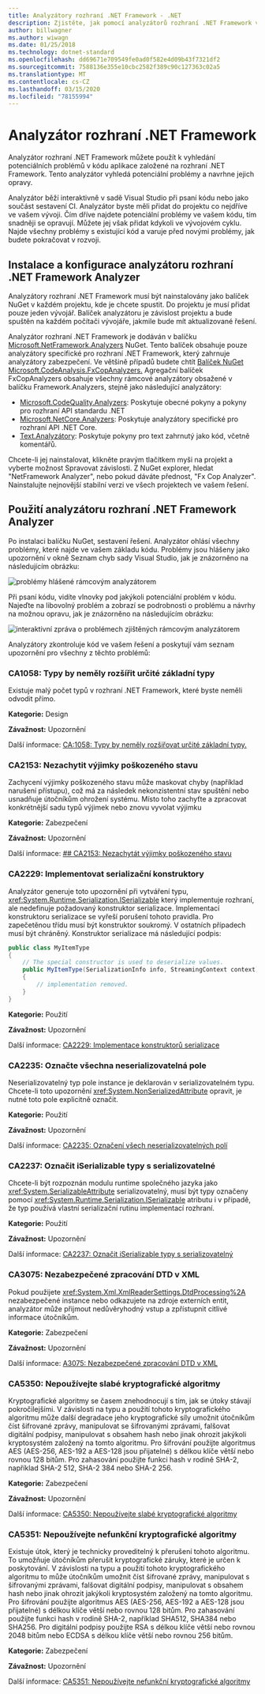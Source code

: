 ```yaml
---
title: Analyzátory rozhraní .NET Framework - .NET
description: Zjistěte, jak pomocí analyzátorů rozhraní .NET Framework v balíčku analyzátorů rozhraní .NET Framework vyhledat a řešit rizika zabezpečení.
author: billwagner
ms.author: wiwagn
ms.date: 01/25/2018
ms.technology: dotnet-standard
ms.openlocfilehash: dd69671e709549fe0ad0f582e4d09b43f7321df2
ms.sourcegitcommit: 7588136e355e10cbc2582f389c90c127363c02a5
ms.translationtype: MT
ms.contentlocale: cs-CZ
ms.lasthandoff: 03/15/2020
ms.locfileid: "78155994"
---
```

# <a name="the-net-framework-analyzer"></a>Analyzátor rozhraní .NET Framework

Analyzátor rozhraní .NET Framework můžete použít k vyhledání potenciálních problémů v kódu aplikace založené na rozhraní .NET Framework. Tento analyzátor vyhledá potenciální problémy a navrhne jejich opravy.

Analyzátor běží interaktivně v sadě Visual Studio při psaní kódu nebo jako součást sestavení CI. Analyzátor byste měli přidat do projektu co nejdříve ve vašem vývoji. Čím dříve najdete potenciální problémy ve vašem kódu, tím snadněji se opravují. Můžete jej však přidat kdykoli ve vývojovém cyklu. Najde všechny problémy s existující kód a varuje před novými problémy, jak budete pokračovat v rozvoji.

## <a name="installing-and-configuring-the-net-framework-analyzer"></a>Instalace a konfigurace analyzátoru rozhraní .NET Framework Analyzer

Analyzátory rozhraní .NET Framework musí být nainstalovány jako balíček NuGet v každém projektu, kde je chcete spustit. Do projektu je musí přidat pouze jeden vývojář. Balíček analyzátoru je závislost projektu a bude spuštěn na každém počítači vývojáře, jakmile bude mít aktualizované řešení.

Analyzátor rozhraní .NET Framework je dodáván v balíčku [Microsoft.NetFramework.Analyzers](https://www.nuget.org/packages/Microsoft.NetFramework.Analyzers/) NuGet. Tento balíček obsahuje pouze analyzátory specifické pro rozhraní .NET Framework, který zahrnuje analyzátory zabezpečení. Ve většině případů budete chtít [Balíček NuGet Microsoft.CodeAnalysis.FxCopAnalyzers.](https://www.nuget.org/packages/Microsoft.CodeAnalysis.FxCopAnalyzers)
Agregační balíček FxCopAnalyzers obsahuje všechny rámcové analyzátory obsažené v balíčku Framework.Analyzers, stejně jako následující analyzátory:

- [Microsoft.CodeQuality.Analyzers](https://www.nuget.org/packages/Microsoft.CodeQuality.Analyzers): Poskytuje obecné pokyny a pokyny pro rozhraní API standardu .NET
- [Microsoft.NetCore.Analyzers](https://www.nuget.org/packages/Microsoft.NetCore.Analyzers): Poskytuje analyzátory specifické pro rozhraní API .NET Core.
- [Text.Analyzátory](https://www.nuget.org/packages/Text.Analyzers): Poskytuje pokyny pro text zahrnutý jako kód, včetně komentářů.

Chcete-li jej nainstalovat, klikněte pravým tlačítkem myši na projekt a vyberte možnost Spravovat závislosti.
Z NuGet explorer, hledat "NetFramework Analyzer", nebo pokud dáváte přednost, "Fx Cop Analyzer". Nainstalujte nejnovější stabilní verzi ve všech projektech ve vašem řešení.

## <a name="using-the-net-framework-analyzer"></a>Použití analyzátoru rozhraní .NET Framework Analyzer

Po instalaci balíčku NuGet, sestavení řešení. Analyzátor ohlásí všechny problémy, které najde ve vašem základu kódu. Problémy jsou hlášeny jako upozornění v okně Seznam chyb sady Visual Studio, jak je znázorněno na následujícím obrázku:

![problémy hlášené rámcovým analyzátorem](./media/framework-analyzers-2.png)

Při psaní kódu, vidíte vlnovky pod jakýkoli potenciální problém v kódu.
Najeďte na libovolný problém a zobrazí se podrobnosti o problému a návrhy na možnou opravu, jak je znázorněno na následujícím obrázku:

![interaktivní zpráva o problémech zjištěných rámcovým analyzátorem](./media/framework-analyzers-1.png)

Analyzátory zkontroluje kód ve vašem řešení a poskytují vám seznam upozornění pro všechny z těchto problémů:

### <a name="ca1058-types-should-not-extend-certain-base-types"></a>CA1058: Typy by neměly rozšířit určité základní typy

Existuje malý počet typů v rozhraní .NET Framework, které byste neměli odvodit přímo.

**Kategorie:** Design

**Závažnost:** Upozornění

Další informace: [CA:1058: Typy by neměly rozšiřovat určité základní typy.](/visualstudio/code-quality/ca1058-types-should-not-extend-certain-base-types)

### <a name="ca2153-do-not-catch-corrupted-state-exceptions"></a>CA2153: Nezachytit výjimky poškozeného stavu

Zachycení výjimky poškozeného stavu může maskovat chyby (například narušení přístupu), což má za následek nekonzistentní stav spuštění nebo usnadňuje útočníkům ohrožení systému. Místo toho zachyťte a zpracovat konkrétnější sadu typů výjimek nebo znovu vyvolat výjimku

**Kategorie:** Zabezpečení

**Závažnost:** Upozornění

Další informace: [## CA2153: Nezachytát výjimky poškozeného stavu](/visualstudio/code-quality/ca2153-avoid-handling-corrupted-state-exceptions)

### <a name="ca2229-implement-serialization-constructors"></a>CA2229: Implementovat serializační konstruktory

Analyzátor generuje toto upozornění při vytváření typu, <xref:System.Runtime.Serialization.ISerializable> který implementuje rozhraní, ale nedefinuje požadovaný konstruktor serializace. Implementací konstruktoru serializace se vyřeší porušení tohoto pravidla. Pro zapečetěnou třídu musí být konstruktor soukromý. V ostatních případech musí být chráněný. Konstruktor serializace má následující podpis:

```csharp
public class MyItemType
{
    // The special constructor is used to deserialize values.
    public MyItemType(SerializationInfo info, StreamingContext context)
    {
        // implementation removed.
    }
}
```

**Kategorie:** Použití

**Závažnost:** Upozornění

Další informace: [CA2229: Implementace konstruktorů serializace](/visualstudio/code-quality/ca2229-implement-serialization-constructors)

### <a name="ca2235-mark-all-non-serializable-fields"></a>CA2235: Označte všechna neserializovatelná pole

Neserializovatelný typ pole instance je deklarován v serializovatelném typu. Chcete-li toto upozornění <xref:System.NonSerializedAttribute> opravit, je nutné toto pole explicitně označit.

**Kategorie:** Použití

**Závažnost:** Upozornění

Další informace: [CA2235: Označení všech neserializovatelných polí](/visualstudio/code-quality/ca2235-mark-all-non-serializable-fields)

### <a name="ca2237-mark-iserializable-types-with-serializable"></a>CA2237: Označit iSerializable typy s serializovatelné

Chcete-li být rozpoznán modulu runtime společného jazyka jako <xref:System.SerializableAttribute> serializovatelný, musí být typy označeny pomocí <xref:System.Runtime.Serialization.ISerializable> atributu i v případě, že typ používá vlastní serializační rutinu implementací rozhraní.

**Kategorie:** Použití

**Závažnost:** Upozornění

Další informace: [CA2237: Označit iSerializable typy s serializovatelný](/visualstudio/code-quality/ca2237-mark-iserializable-types-with-serializableattribute)

### <a name="ca3075-insecure-dtd-processing-in-xml"></a>CA3075: Nezabezpečené zpracování DTD v XML

Pokud použijete <xref:System.Xml.XmlReaderSettings.DtdProcessing%2A> nezabezpečené instance nebo odkazujete na zdroje externích entit, analyzátor může přijmout nedůvěryhodný vstup a zpřístupnit citlivé informace útočníkům.  

**Kategorie:** Zabezpečení

**Závažnost:** Upozornění

Další informace: [A3075: Nezabezpečené zpracování DTD v XML](/visualstudio/code-quality/ca2237-mark-iserializable-types-with-serializableattribute)

### <a name="ca5350-do-not-use-weak-cryptographic-algorithms"></a>CA5350: Nepoužívejte slabé kryptografické algoritmy

Kryptografické algoritmy se časem znehodnocují s tím, jak se útoky stávají pokročilejšími. V závislosti na typu a použití tohoto kryptografického algoritmu může další degradace jeho kryptografické síly umožnit útočníkům číst šifrované zprávy, manipulovat se šifrovanými zprávami, falšovat digitální podpisy, manipulovat s obsahem hash nebo jinak ohrozit jakýkoli kryptosystém založený na tomto algoritmu. Pro šifrování použijte algoritmus AES (AES-256, AES-192 a AES-128 jsou přijatelné) s délkou klíče větší nebo rovnou 128 bitům. Pro zahasování použijte funkci hash v rodině SHA-2, například SHA-2 512, SHA-2 384 nebo SHA-2 256.

**Kategorie:** Zabezpečení

**Závažnost:** Upozornění

Další informace: [CA5350: Nepoužívejte slabé kryptografické algoritmy](/visualstudio/code-quality/ca5350-do-not-use-weak-cryptographic-algorithms)

### <a name="ca5351-do-not-use-broken-cryptographic-algorithms"></a>CA5351: Nepoužívejte nefunkční kryptografické algoritmy

Existuje útok, který je technicky proveditelný k přerušení tohoto algoritmu. To umožňuje útočníkům přerušit kryptografické záruky, které je určen k poskytování. V závislosti na typu a použití tohoto kryptografického algoritmu to může útočníkům umožnit číst šifrované zprávy, manipulovat s šifrovanými zprávami, falšovat digitální podpisy, manipulovat s obsahem hash nebo jinak ohrozit jakýkoli kryptosystém založený na tomto algoritmu. Pro šifrování použijte algoritmus AES (AES-256, AES-192 a AES-128 jsou přijatelné) s délkou klíče větší nebo rovnou 128 bitům. Pro zahasování použijte funkci hash v rodině SHA-2, například SHA512, SHA384 nebo SHA256. Pro digitální podpisy použijte RSA s délkou klíče větší nebo rovnou 2048 bitům nebo ECDSA s délkou klíče větší nebo rovnou 256 bitům.

**Kategorie:** Zabezpečení

**Závažnost:** Upozornění

Další informace: [CA5351: Nepoužívejte nefunkční kryptografické algoritmy](/visualstudio/code-quality/ca5351)
